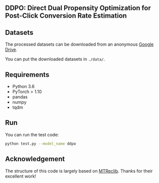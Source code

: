 ## DDPO: Direct Dual Propensity Optimization for Post-Click Conversion Rate Estimation

## Datasets

The processed datasets can be downloaded from an anonymous [Google Drive](https://drive.google.com/drive/folders/1mWuo1Oin8yCf_-Xq8c8IqjslXccNp0dl?usp=drive_link).

You can put the downloaded datasets in `./data/`.

## Requirements

* Python 3.6
* PyTorch > 1.10
* pandas
* numpy
* tqdm

## Run

You can run the test code:

```bash
python test.py --model_name ddpo
```

## Acknowledgement

The structure of this code is largely based on [MTReclib](https://github.com/easezyc/Multitask-Recommendation-Library). Thanks for their excellent work!
